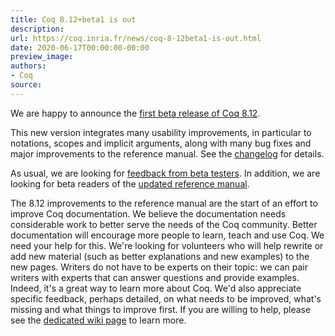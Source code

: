 ```yaml
---
title: Coq 8.12+beta1 is out
description:
url: https://coq.inria.fr/news/coq-8-12beta1-is-out.html
date: 2020-06-17T00:00:00-00:00
preview_image:
authors:
- Coq
source:
---
```




<p>We are happy to announce the <a href="https://github.com/coq/coq/releases/tag/V8.12+beta1">first
beta release of Coq 8.12</a>.

</p><p>This new version integrates many usability improvements, in
particular to notations, scopes and implicit arguments, along with
many bug fixes and major improvements to the reference manual. See the
<a href="https://coq.github.io/doc/v8.12/refman/changes.html#version-8-12">changelog</a>
for details.

</p><p>As usual, we are looking for <a href="https://github.com/coq/coq/issues">feedback from beta
testers</a>.  In addition, we are looking for beta readers of the <a href="https://coq.github.io/doc/v8.12/refman/">updated reference
manual</a>.

</p><p>The 8.12 improvements to the reference manual are the start of an
effort to improve Coq documentation.  We believe the documentation
needs considerable work to better serve the needs of the Coq
community.  Better documentation will encourage more people to learn,
teach and use Coq.  We need your help for this.  We're looking for
volunteers who will help rewrite or add new material (such as better
explanations and new examples) to the new pages. Writers do not have
to be experts on their topic: we can pair writers with experts that
can answer questions and provide examples. Indeed, it's a great way to
learn more about Coq.  We'd also appreciate specific feedback, perhaps
detailed, on what needs to be improved, what's missing and what things
to improve first.  If you are willing to help, please see the <a href="https://github.com/coq/coq/wiki/Refman-improvements-in-8.12-and-beyond">dedicated
wiki page</a> to learn more.

 </p>
